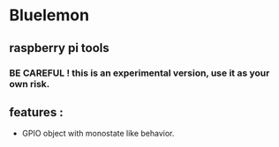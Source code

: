 # Bluelemon

## raspberry pi tools

### BE CAREFUL ! this is an experimental version, use it as your own risk.

## features : 
* GPIO object with monostate like behavior.
